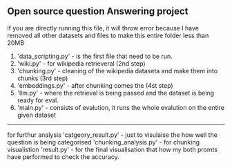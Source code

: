 Open source question Answering project
--------------------------------------------
if you are directly running this file, it will throw error because I have removed all other datasets and files to make this entire folder less than 20MB

1. 'data_scripting.py' - is the first file that need to be run.
2. 'wiki.py'           - for wikipedia retrieveral (2nd step)
3. 'chunking.py'       - cleaning of the wikipedia dataseta and make them into chunks (3rd step)
4. 'embeddings.py'     -  after chunking comes the (4st step)
5. 'llm.py'            - where the retrieval is being passed and the dataset is being ready for eval.
6. 'main.py'           - consists of evalution, it runs the whole evalution on the entire given dataset 




*********************************
for furthur analysis 
'catgeory_result.py' - just to visulaise the how well the question is being categorised
'chunking_analysis.py' - for chunking visualistion
'result.py'           - for the final visualisation that how my both promts have performed to check the accuracy.
